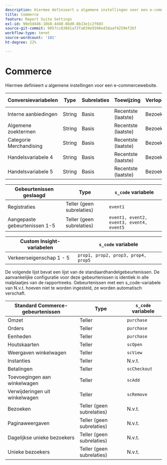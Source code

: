 ```yaml
---
description: Hiermee definieert u algemene instellingen voor een e-commercewebsite.
title: Commerce
feature: Report Suite Settings
exl-id: 90e5d446-10b8-4d40-8bd0-8b13e1c2f603
source-git-commit: 9057cc83881a72fa039e9398ed3daaf4259ef2bf
workflow-type: tm+mt
source-wordcount: '181'
ht-degree: 22%

---
```


# Commerce

Hiermee definieert u algemene instellingen voor een e-commercewebsite.

| Conversievariabelen | Type | Subrelaties | Toewijzing | Verlopen | `s_code` variabele |
|---|---|---|---|---|---|
| Interne aanbiedingen | String | Basis | Recentste (laatste) | Bezoek | `evar1` |
| Algemene zoektermen | String | Basis | Recentste (laatste) | Bezoek | `evar2` |
| Categorie Merchandising | String | Basis | Recentste (laatste) | Bezoek | `evar3` |
| Handelsvariabele 4 | String | Basis | Recentste (laatste) | Bezoek | `evar4` |
| Handelsvariabele 5 | String | Basis | Recentste (laatste) | Bezoek | `evar5` |

| Gebeurtenissen geslaagd | Type | `s_code` variabele |
|---|---|---|
| Registraties | Teller (geen subrelaties) | `event1` |
| Aangepaste gebeurtenissen 1-5 | Teller (geen subrelaties) | `event1, event2, event3, event4, event5` |

| Custom Insight-variabelen | `s_code` variabele |
|---|---|
| Verkeerseigenschap 1 - 5 | `prop1, prop2, prop3, prop4, prop5` |

De volgende lijst bevat een lijst van de standaardhandelgebeurtenissen. De aanvankelijke configuratie voor deze gebeurtenissen is identiek in alle malplaatjes van de rapportreeks. Gebeurtenissen met een s_code-variabele van N.v.t. hoeven niet te worden ingesteld, ze worden automatisch verschaft.

| Standard Commerce-gebeurtenissen | Type | `s_code` variabele |
|---|---|---|
| Omzet | Teller | `purchase` |
| Orders | Teller | `purchase` |
| Eenheden | Teller | `purchase` |
| Houtskaarten | Teller | `scOpen` |
| Weergaven winkelwagen | Teller | `scView` |
| Instanties | Teller | N.v.t. |
| Betalingen | Teller | `scCheckout` |
| Toevoegingen aan winkelwagen | Teller | `scAdd` |
| Verwijderingen uit winkelwagen | Teller | `scRemove` |
| Bezoeken | Teller (geen subrelaties) | N.v.t. |
| Paginaweergaven | Teller (geen subrelaties) | N.v.t. |
| Dagelijkse unieke bezoekers | Teller (geen subrelaties) | N.v.t. |
| Unieke bezoekers | Teller (geen subrelaties) | N.v.t. |
